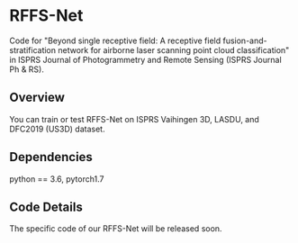# RFFS-Net
Code for "Beyond single receptive field: A receptive field fusion-and-stratification network for airborne laser scanning point cloud classification" in ISPRS Journal of Photogrammetry and Remote Sensing (ISPRS Journal Ph &amp; RS).

## Overview
You can train or test RFFS-Net on ISPRS Vaihingen 3D, LASDU, and DFC2019 (US3D) dataset.

## Dependencies
python == 3.6,
pytorch1.7

## Code Details
The specific code of our RFFS-Net will be released soon.
